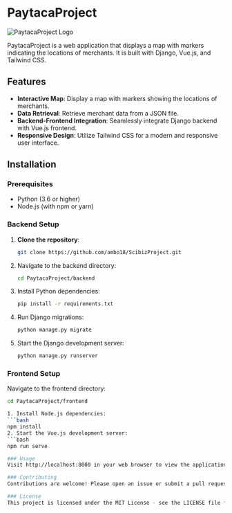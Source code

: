 # PaytacaProject

![PaytacaProject Logo](https://example.com/logo.png)

PaytacaProject is a web application that displays a map with markers indicating the locations of merchants. It is built with Django, Vue.js, and Tailwind CSS.

## Features

- **Interactive Map**: Display a map with markers showing the locations of merchants.
- **Data Retrieval**: Retrieve merchant data from a JSON file.
- **Backend-Frontend Integration**: Seamlessly integrate Django backend with Vue.js frontend.
- **Responsive Design**: Utilize Tailwind CSS for a modern and responsive user interface.

## Installation

### Prerequisites

- Python (3.6 or higher)
- Node.js (with npm or yarn)

### Backend Setup

1. **Clone the repository**:
   ```bash
   git clone https://github.com/ambo18/ScibizProject.git 
2. Navigate to the backend directory:
   ```bash
   cd PaytacaProject/backend   
3. Install Python dependencies:
   ```bash
   pip install -r requirements.txt
4. Run Django migrations:
   ```bash
   python manage.py migrate  
5. Start the Django development server:

   ```bash
   python manage.py runserver
   
### Frontend Setup
Navigate to the frontend directory:

   ```bash
   cd PaytacaProject/frontend

1. Install Node.js dependencies:
   ```bash
   npm install
2. Start the Vue.js development server:
   ```bash
   npm run serve

### Usage
Visit http://localhost:8000 in your web browser to view the application.

### Contributing
Contributions are welcome! Please open an issue or submit a pull request to suggest improvements or new features.

### License
This project is licensed under the MIT License - see the LICENSE file for details.
